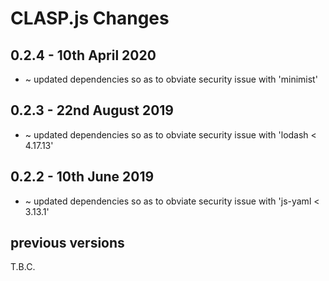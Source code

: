 # **CLASP.js** Changes

## 0.2.4 - 10th April 2020

* ~ updated dependencies so as to obviate security issue with 'minimist'

## 0.2.3 - 22nd August 2019

* ~ updated dependencies so as to obviate security issue with 'lodash < 4.17.13'

## 0.2.2 - 10th June 2019

* ~ updated dependencies so as to obviate security issue with 'js-yaml < 3.13.1'

## previous versions

T.B.C.


